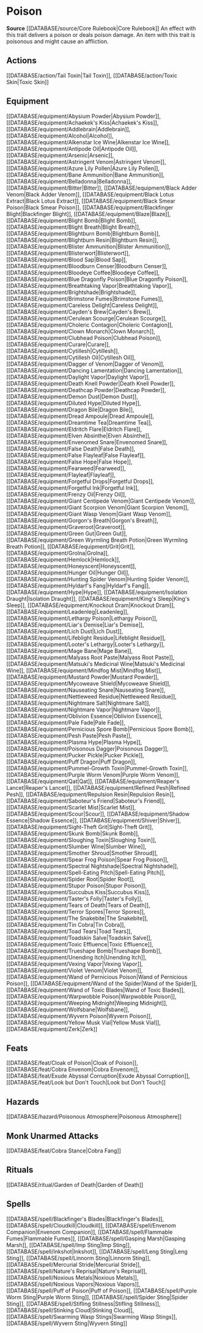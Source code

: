 ﻿---
id: '126'
name: Poison
rarity: Common
source: '[[DATABASE/source/Core Rulebook|Core Rulebook]]'
trait:
- Poison
type: Trait

---
# Poison

**Source** [[DATABASE/source/Core Rulebook|Core Rulebook]] 
An effect with this trait delivers a poison or deals poison damage. An item with this trait is poisonous and might cause an affliction.

## Actions

[[DATABASE/action/Tail Toxin|Tail Toxin]], [[DATABASE/action/Toxic Skin|Toxic Skin]]

## Equipment

[[DATABASE/equipment/Abysium Powder|Abysium Powder]], [[DATABASE/equipment/Achaekek's Kiss|Achaekek's Kiss]], [[DATABASE/equipment/Addlebrain|Addlebrain]], [[DATABASE/equipment/Alcohol|Alcohol]], [[DATABASE/equipment/Alkenstar Ice Wine|Alkenstar Ice Wine]], [[DATABASE/equipment/Antipode Oil|Antipode Oil]], [[DATABASE/equipment/Arsenic|Arsenic]], [[DATABASE/equipment/Astringent Venom|Astringent Venom]], [[DATABASE/equipment/Azure Lily Pollen|Azure Lily Pollen]], [[DATABASE/equipment/Bane Ammunition|Bane Ammunition]], [[DATABASE/equipment/Belladonna|Belladonna]], [[DATABASE/equipment/Bitter|Bitter]], [[DATABASE/equipment/Black Adder Venom|Black Adder Venom]], [[DATABASE/equipment/Black Lotus Extract|Black Lotus Extract]], [[DATABASE/equipment/Black Smear Poison|Black Smear Poison]], [[DATABASE/equipment/Blackfinger Blight|Blackfinger Blight]], [[DATABASE/equipment/Blaze|Blaze]], [[DATABASE/equipment/Blight Bomb|Blight Bomb]], [[DATABASE/equipment/Blight Breath|Blight Breath]], [[DATABASE/equipment/Blightburn Bomb|Blightburn Bomb]], [[DATABASE/equipment/Blightburn Resin|Blightburn Resin]], [[DATABASE/equipment/Blister Ammunition|Blister Ammunition]], [[DATABASE/equipment/Blisterwort|Blisterwort]], [[DATABASE/equipment/Blood Sap|Blood Sap]], [[DATABASE/equipment/Bloodburn Censer|Bloodburn Censer]], [[DATABASE/equipment/Bloodeye Coffee|Bloodeye Coffee]], [[DATABASE/equipment/Blue Dragonfly Poison|Blue Dragonfly Poison]], [[DATABASE/equipment/Breathtaking Vapor|Breathtaking Vapor]], [[DATABASE/equipment/Brightshade|Brightshade]], [[DATABASE/equipment/Brimstone Fumes|Brimstone Fumes]], [[DATABASE/equipment/Careless Delight|Careless Delight]], [[DATABASE/equipment/Cayden's Brew|Cayden's Brew]], [[DATABASE/equipment/Cerulean Scourge|Cerulean Scourge]], [[DATABASE/equipment/Choleric Contagion|Choleric Contagion]], [[DATABASE/equipment/Clown Monarch|Clown Monarch]], [[DATABASE/equipment/Clubhead Poison|Clubhead Poison]], [[DATABASE/equipment/Curare|Curare]], [[DATABASE/equipment/Cytillesh|Cytillesh]], [[DATABASE/equipment/Cytillesh Oil|Cytillesh Oil]], [[DATABASE/equipment/Dagger of Venom|Dagger of Venom]], [[DATABASE/equipment/Dancing Lamentation|Dancing Lamentation]], [[DATABASE/equipment/Daylight Vapor|Daylight Vapor]], [[DATABASE/equipment/Death Knell Powder|Death Knell Powder]], [[DATABASE/equipment/Deathcap Powder|Deathcap Powder]], [[DATABASE/equipment/Demon Dust|Demon Dust]], [[DATABASE/equipment/Diluted Hype|Diluted Hype]], [[DATABASE/equipment/Dragon Bile|Dragon Bile]], [[DATABASE/equipment/Dread Ampoule|Dread Ampoule]], [[DATABASE/equipment/Dreamtime Tea|Dreamtime Tea]], [[DATABASE/equipment/Eldritch Flare|Eldritch Flare]], [[DATABASE/equipment/Elven Absinthe|Elven Absinthe]], [[DATABASE/equipment/Envenomed Snare|Envenomed Snare]], [[DATABASE/equipment/False Death|False Death]], [[DATABASE/equipment/False Flayleaf|False Flayleaf]], [[DATABASE/equipment/False Hope|False Hope]], [[DATABASE/equipment/Fearweed|Fearweed]], [[DATABASE/equipment/Flayleaf|Flayleaf]], [[DATABASE/equipment/Forgetful Drops|Forgetful Drops]], [[DATABASE/equipment/Forgetful Ink|Forgetful Ink]], [[DATABASE/equipment/Frenzy Oil|Frenzy Oil]], [[DATABASE/equipment/Giant Centipede Venom|Giant Centipede Venom]], [[DATABASE/equipment/Giant Scorpion Venom|Giant Scorpion Venom]], [[DATABASE/equipment/Giant Wasp Venom|Giant Wasp Venom]], [[DATABASE/equipment/Gorgon's Breath|Gorgon's Breath]], [[DATABASE/equipment/Graveroot|Graveroot]], [[DATABASE/equipment/Green Gut|Green Gut]], [[DATABASE/equipment/Green Wyrmling Breath Potion|Green Wyrmling Breath Potion]], [[DATABASE/equipment/Grit|Grit]], [[DATABASE/equipment/Grolna|Grolna]], [[DATABASE/equipment/Hemlock|Hemlock]], [[DATABASE/equipment/Honeyscent|Honeyscent]], [[DATABASE/equipment/Hunger Oil|Hunger Oil]], [[DATABASE/equipment/Hunting Spider Venom|Hunting Spider Venom]], [[DATABASE/equipment/Hyldarf's Fang|Hyldarf's Fang]], [[DATABASE/equipment/Hype|Hype]], [[DATABASE/equipment/Isolation Draught|Isolation Draught]], [[DATABASE/equipment/King's Sleep|King's Sleep]], [[DATABASE/equipment/Knockout Dram|Knockout Dram]], [[DATABASE/equipment/Leadenleg|Leadenleg]], [[DATABASE/equipment/Lethargy Poison|Lethargy Poison]], [[DATABASE/equipment/Liar's Demise|Liar's Demise]], [[DATABASE/equipment/Lich Dust|Lich Dust]], [[DATABASE/equipment/Lifeblight Residue|Lifeblight Residue]], [[DATABASE/equipment/Looter's Lethargy|Looter's Lethargy]], [[DATABASE/equipment/Mage Bane|Mage Bane]], [[DATABASE/equipment/Malyass Root Paste|Malyass Root Paste]], [[DATABASE/equipment/Matsuki's Medicinal Wine|Matsuki's Medicinal Wine]], [[DATABASE/equipment/Mindfog Mist|Mindfog Mist]], [[DATABASE/equipment/Mustard Powder|Mustard Powder]], [[DATABASE/equipment/Mycoweave Shield|Mycoweave Shield]], [[DATABASE/equipment/Nauseating Snare|Nauseating Snare]], [[DATABASE/equipment/Nettleweed Residue|Nettleweed Residue]], [[DATABASE/equipment/Nightmare Salt|Nightmare Salt]], [[DATABASE/equipment/Nightmare Vapor|Nightmare Vapor]], [[DATABASE/equipment/Oblivion Essence|Oblivion Essence]], [[DATABASE/equipment/Pale Fade|Pale Fade]], [[DATABASE/equipment/Pernicious Spore Bomb|Pernicious Spore Bomb]], [[DATABASE/equipment/Pesh Paste|Pesh Paste]], [[DATABASE/equipment/Plasma Hype|Plasma Hype]], [[DATABASE/equipment/Poisonous Dagger|Poisonous Dagger]], [[DATABASE/equipment/Pucker Pickle|Pucker Pickle]], [[DATABASE/equipment/Puff Dragon|Puff Dragon]], [[DATABASE/equipment/Pummel-Growth Toxin|Pummel-Growth Toxin]], [[DATABASE/equipment/Purple Worm Venom|Purple Worm Venom]], [[DATABASE/equipment/Qat|Qat]], [[DATABASE/equipment/Reaper's Lancet|Reaper's Lancet]], [[DATABASE/equipment/Refined Pesh|Refined Pesh]], [[DATABASE/equipment/Repulsion Resin|Repulsion Resin]], [[DATABASE/equipment/Saboteur's Friend|Saboteur's Friend]], [[DATABASE/equipment/Scarlet Mist|Scarlet Mist]], [[DATABASE/equipment/Scour|Scour]], [[DATABASE/equipment/Shadow Essence|Shadow Essence]], [[DATABASE/equipment/Shiver|Shiver]], [[DATABASE/equipment/Sight-Theft Grit|Sight-Theft Grit]], [[DATABASE/equipment/Skunk Bomb|Skunk Bomb]], [[DATABASE/equipment/Sloughing Toxin|Sloughing Toxin]], [[DATABASE/equipment/Slumber Wine|Slumber Wine]], [[DATABASE/equipment/Smother Shroud|Smother Shroud]], [[DATABASE/equipment/Spear Frog Poison|Spear Frog Poison]], [[DATABASE/equipment/Spectral Nightshade|Spectral Nightshade]], [[DATABASE/equipment/Spell-Eating Pitch|Spell-Eating Pitch]], [[DATABASE/equipment/Spider Root|Spider Root]], [[DATABASE/equipment/Stupor Poison|Stupor Poison]], [[DATABASE/equipment/Succubus Kiss|Succubus Kiss]], [[DATABASE/equipment/Taster's Folly|Taster's Folly]], [[DATABASE/equipment/Tears of Death|Tears of Death]], [[DATABASE/equipment/Terror Spores|Terror Spores]], [[DATABASE/equipment/The Snakebite|The Snakebite]], [[DATABASE/equipment/Tin Cobra|Tin Cobra]], [[DATABASE/equipment/Toad Tears|Toad Tears]], [[DATABASE/equipment/Toadskin Salve|Toadskin Salve]], [[DATABASE/equipment/Toxic Effluence|Toxic Effluence]], [[DATABASE/equipment/Trueshape Bomb|Trueshape Bomb]], [[DATABASE/equipment/Unending Itch|Unending Itch]], [[DATABASE/equipment/Vexing Vapor|Vexing Vapor]], [[DATABASE/equipment/Violet Venom|Violet Venom]], [[DATABASE/equipment/Wand of Pernicious Poison|Wand of Pernicious Poison]], [[DATABASE/equipment/Wand of the Spider|Wand of the Spider]], [[DATABASE/equipment/Wand of Toxic Blades|Wand of Toxic Blades]], [[DATABASE/equipment/Warpwobble Poison|Warpwobble Poison]], [[DATABASE/equipment/Weeping Midnight|Weeping Midnight]], [[DATABASE/equipment/Wolfsbane|Wolfsbane]], [[DATABASE/equipment/Wyvern Poison|Wyvern Poison]], [[DATABASE/equipment/Yellow Musk Vial|Yellow Musk Vial]], [[DATABASE/equipment/Zerk|Zerk]]

## Feats

[[DATABASE/feat/Cloak of Poison|Cloak of Poison]], [[DATABASE/feat/Cobra Envenom|Cobra Envenom]], [[DATABASE/feat/Exude Abyssal Corruption|Exude Abyssal Corruption]], [[DATABASE/feat/Look but Don't Touch|Look but Don't Touch]]

## Hazards

[[DATABASE/hazard/Poisonous Atmosphere|Poisonous Atmosphere]]

## Monk Unarmed Attacks

[[DATABASE/feat/Cobra Stance|Cobra Fang]]

## Rituals

[[DATABASE/ritual/Garden of Death|Garden of Death]]

## Spells

[[DATABASE/spell/Blackfinger's Blades|Blackfinger's Blades]], [[DATABASE/spell/Cloudkill|Cloudkill]], [[DATABASE/spell/Envenom Companion|Envenom Companion]], [[DATABASE/spell/Flammable Fumes|Flammable Fumes]], [[DATABASE/spell/Gasping Marsh|Gasping Marsh]], [[DATABASE/spell/Imp Sting|Imp Sting]], [[DATABASE/spell/Inkshot|Inkshot]], [[DATABASE/spell/Leng Sting|Leng Sting]], [[DATABASE/spell/Linnorm Sting|Linnorm Sting]], [[DATABASE/spell/Mercurial Stride|Mercurial Stride]], [[DATABASE/spell/Nature's Reprisal|Nature's Reprisal]], [[DATABASE/spell/Noxious Metals|Noxious Metals]], [[DATABASE/spell/Noxious Vapors|Noxious Vapors]], [[DATABASE/spell/Puff of Poison|Puff of Poison]], [[DATABASE/spell/Purple Worm Sting|Purple Worm Sting]], [[DATABASE/spell/Spider Sting|Spider Sting]], [[DATABASE/spell/Stifling Stillness|Stifling Stillness]], [[DATABASE/spell/Stinking Cloud|Stinking Cloud]], [[DATABASE/spell/Swarming Wasp Stings|Swarming Wasp Stings]], [[DATABASE/spell/Wyvern Sting|Wyvern Sting]]